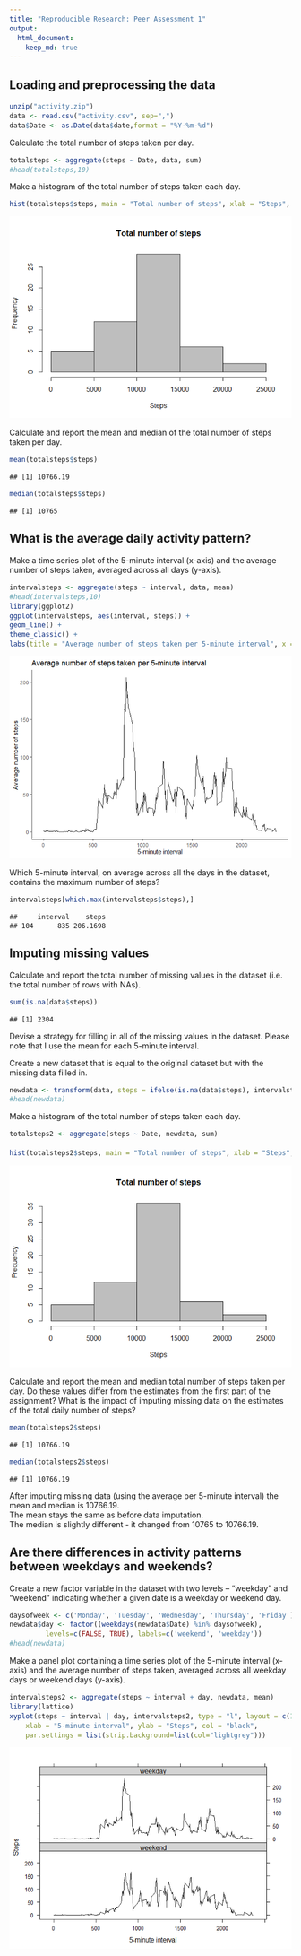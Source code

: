 ```yaml
---
title: "Reproducible Research: Peer Assessment 1"
output: 
  html_document:
    keep_md: true
---
```



## Loading and preprocessing the data


```r
unzip("activity.zip")
data <- read.csv("activity.csv", sep=",")
data$Date <- as.Date(data$date,format = "%Y-%m-%d")
```

Calculate the total number of steps taken per day.


```r
totalsteps <- aggregate(steps ~ Date, data, sum)
#head(totalsteps,10)
```

Make a histogram of the total number of steps taken each day.


```r
hist(totalsteps$steps, main = "Total number of steps", xlab = "Steps", ylab = "Frequency", col = "grey")
```

![](PA1_template_files/figure-html/histogram-1.png)<!-- -->

Calculate and report the mean and median of the total number of steps taken per day.


```r
mean(totalsteps$steps)
```

```
## [1] 10766.19
```

```r
median(totalsteps$steps)
```

```
## [1] 10765
```

## What is the average daily activity pattern?

Make a time series plot of the 5-minute interval (x-axis) and the average number of steps taken, averaged across all days (y-axis).


```r
intervalsteps <- aggregate(steps ~ interval, data, mean)
#head(intervalsteps,10)
library(ggplot2)
ggplot(intervalsteps, aes(interval, steps)) +
geom_line() +
theme_classic() +
labs(title = "Average number of steps taken per 5-minute interval", x = "5-minute interval", y = "Average number of steps")
```

![](PA1_template_files/figure-html/intervalsteps-1.png)<!-- -->

Which 5-minute interval, on average across all the days in the dataset, contains the maximum number of steps?


```r
intervalsteps[which.max(intervalsteps$steps),]
```

```
##     interval    steps
## 104      835 206.1698
```

## Imputing missing values

Calculate and report the total number of missing values in the dataset (i.e. the total number of rows with NAs).


```r
sum(is.na(data$steps))
```

```
## [1] 2304
```

Devise a strategy for filling in all of the missing values in the dataset. 
Please note that I use the mean for each 5-minute interval.

Create a new dataset that is equal to the original dataset but with the missing data filled in.


```r
newdata <- transform(data, steps = ifelse(is.na(data$steps), intervalsteps$steps[match(data$interval, intervalsteps$interval)], data$steps))
#head(newdata)
```

Make a histogram of the total number of steps taken each day.


```r
totalsteps2 <- aggregate(steps ~ Date, newdata, sum)

hist(totalsteps2$steps, main = "Total number of steps", xlab = "Steps", ylab = "Frequency", col = "grey")
```

![](PA1_template_files/figure-html/stepshistogram-1.png)<!-- -->

Calculate and report the mean and median total number of steps taken per day. Do these values differ from the estimates from the first part of the assignment? What is the impact of imputing missing data on the estimates of the total daily number of steps?


```r
mean(totalsteps2$steps)
```

```
## [1] 10766.19
```

```r
median(totalsteps2$steps)
```

```
## [1] 10766.19
```

After imputing missing data (using the average per 5-minute interval) the mean and median is 10766.19.  
The mean stays the same as before data imputation.  
The median is slightly different - it changed from 10765 to 10766.19.  

## Are there differences in activity patterns between weekdays and weekends?

Create a new factor variable in the dataset with two levels – “weekday” and “weekend” indicating whether a given date is a weekday or weekend day.


```r
daysofweek <- c('Monday', 'Tuesday', 'Wednesday', 'Thursday', 'Friday')
newdata$day <- factor((weekdays(newdata$Date) %in% daysofweek), 
         levels=c(FALSE, TRUE), labels=c('weekend', 'weekday'))
#head(newdata)
```

Make a panel plot containing a time series plot of the 5-minute interval (x-axis) and the average number of steps taken, averaged across all weekday days or weekend days (y-axis).


```r
intervalsteps2 <- aggregate(steps ~ interval + day, newdata, mean)
library(lattice)
xyplot(steps ~ interval | day, intervalsteps2, type = "l", layout = c(1, 2), 
    xlab = "5-minute interval", ylab = "Steps", col = "black",
    par.settings = list(strip.background=list(col="lightgrey")))
```

![](PA1_template_files/figure-html/timeseriesweekend-1.png)<!-- -->
